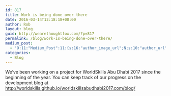 ```yaml
---
id: 817
title: Work is being done over there
date: 2016-03-14T12:18:18+00:00
author: Rob
layout: blog
guid: http://wearethoughtfox.com/?p=817
permalink: /blog/work-is-being-done-over-there/
medium_post:
  - 'O:11:"Medium_Post":11:{s:16:"author_image_url";N;s:10:"author_url";N;s:11:"byline_name";N;s:12:"byline_email";N;s:10:"cross_link";s:3:"yes";s:2:"id";N;s:21:"follower_notification";s:3:"yes";s:7:"license";s:14:"cc-40-by-nc-nd";s:14:"publication_id";s:2:"-1";s:6:"status";s:4:"none";s:3:"url";N;}'
categories:
  - Blog
---
```

We&#8217;ve been working on a project for WorldSkills Abu Dhabi 2017 since the beginning of the year. You can keep track of our progress on the development blog at http://worldskills.github.io/worldskillsabudhabi2017.com/blog/
